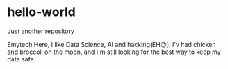 # hello-world
Just another repository

Emytech Here, I like Data Science, AI and hacking(EH😉).
I'v had chicken and broccoli on the moon, and I'm still looking for the best way to keep my data safe.
